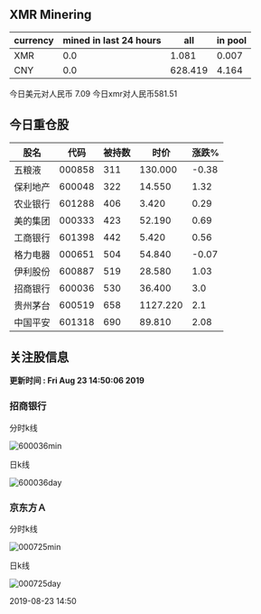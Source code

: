 ## XMR Minering

|currency|mined in last 24 hours|all|in pool|
|---|---|---|---|
|XMR|0.0|1.081|0.007|
|CNY|0.0|628.419|4.164|

今日美元对人民币 7.09	今日xmr对人民币581.51


## 今日重仓股 

|股名|代码|被持数|时价|涨跌%|
|---|---|---|---|---|
|五粮液|000858|311|130.000|-0.38|
|保利地产|600048|322|14.550|1.32|
|农业银行|601288|406|3.420|0.29|
|美的集团|000333|423|52.190|0.69|
|工商银行|601398|442|5.420|0.56|
|格力电器|000651|504|54.840|-0.07|
|伊利股份|600887|519|28.580|1.03|
|招商银行|600036|530|36.400|3.0|
|贵州茅台|600519|658|1127.220|2.1|
|中国平安|601318|690|89.810|2.08|

## 关注股信息
**更新时间 : Fri Aug 23 14:50:06 2019**
### 招商银行 
分时k线

![600036min](http://image.sinajs.cn/newchart/min/n/sh600036.gif)

日k线

![600036day](http://image.sinajs.cn/newchart/daily/n/sh600036.gif)

### 京东方Ａ 
分时k线

![000725min](http://image.sinajs.cn/newchart/min/n/sz000725.gif)

日k线

![000725day](http://image.sinajs.cn/newchart/daily/n/sz000725.gif)

2019-08-23 14:50